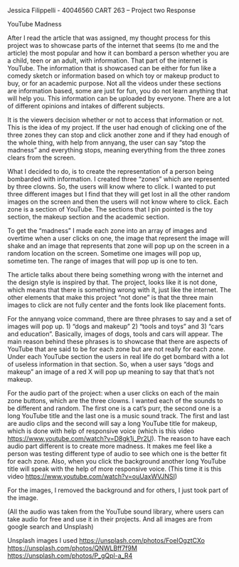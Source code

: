 Jessica Filippelli - 40046560
CART 263 – Project two Response 

YouTube Madness

After I read the article that was assigned, my thought process for this project was to showcase parts of the internet that seems (to me and the article) the most popular and how it can bombard a person whether you are a child, teen or an adult, with information. That part of the internet is YouTube. The information that is showcased can be either for fun like a comedy sketch or information based on which toy or makeup product to buy, or for an academic purpose. Not all the videos under these sections are information based, some are just for fun, you do not learn anything that will help you. This information can be uploaded by everyone. There are a lot of different opinions and intakes of different subjects. 

It is the viewers decision whether or not to access that information or not. This is the idea of my project. If the user had enough of clicking one of the three zones they can stop and click another zone and if they had enough of the whole thing, with help from annyang, the user can say “stop the madness” and everything stops, meaning everything from the three zones clears from the screen.   

What I decided to do, is to create the representation of a person being bombarded with information. I created three “zones” which are represented by three clowns. So, the users will know where to click. I wanted to put three different images but I find that they will get lost in all the other random images on the screen and then the users will not know where to click. Each zone is a section of YouTube. The sections that I pin pointed is the toy section, the makeup section and the academic section. 

To get the “madness” I made each zone into an array of images and overtime when a user clicks on one, the image that represent the image will shake and an image that represents that zone will pop up on the screen in a random location on the screen. Sometime one images will pop up, sometime ten. The range of images that will pop up is one to ten. 

The article talks about there being something wrong with the internet and the design style is inspired by that. The project, looks like it is not done, which means that there is something wrong with it, just like the internet. The other elements that make this project “not done” is that the three main images to click are not fully center and the fonts look like placement fonts. 

For the annyang voice command, there are three phrases to say and a set of images will pop up. 1) “dogs and makeup” 2) “tools and toys” and 3) “cars and education”. Basically, images of dogs, tools and cars will appear. The main reason behind these phrases is to showcase that there are aspects of YouTube that are said to be for each zone but are not really for each zone. Under each YouTube section the users in real life do get bombard with a lot of useless information in that section. So, when a user says “dogs and makeup” an image of a red X will pop up meaning to say that that’s not makeup.  

For the audio part of the project: when a user clicks on each of the main zone buttons, which are the three clowns. I wanted each of the sounds to be different and random. The first one is a cat’s purr, the second one is a long YouTube title and the last one is a music sound track. The first and last are audio clips and the second will say a long YouTube title for makeup, which is done with help of responsive voice (which is this video https://www.youtube.com/watch?v=D8gk1j_Pr2U). The reason to have each audio part different is to create more madness. It makes me feel like a person was testing different type of audio to see which one is the better fit for each zone. Also, when you click the background another long YouTube title will speak with the help of more responsive voice. (This time it is this video https://www.youtube.com/watch?v=ouUaxWVJNSI)
 
For the images, I removed the background and for others, I just took part of the image.

(All the audio was taken from the YouTube sound library, where users can take audio for free and use it in their projects. And all images are from google search and Unsplash)

Unsplash images I used 
https://unsplash.com/photos/FoeIOgztCXo
https://unsplash.com/photos/QNWLBff7f9M
https://unsplash.com/photos/P_gQpl-a_R4



